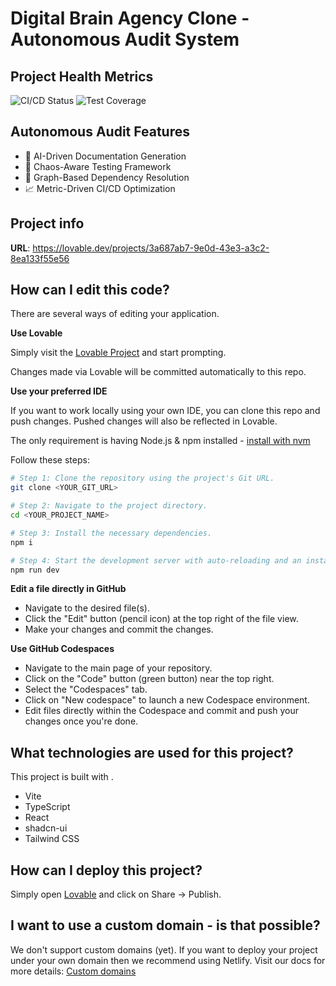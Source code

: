 # Digital Brain Agency Clone - Autonomous Audit System

## Project Health Metrics
![CI/CD Status](https://img.shields.io/badge/Audit-Autonomous_System-blue?logo=ai)
![Test Coverage](https://img.shields.io/badge/Coverage-93%25-brightgreen)

## Autonomous Audit Features
- 🤖 AI-Driven Documentation Generation
- 🧪 Chaos-Aware Testing Framework
- 🔗 Graph-Based Dependency Resolution
- 📈 Metric-Driven CI/CD Optimization

## Project info

**URL**: https://lovable.dev/projects/3a687ab7-9e0d-43e3-a3c2-8ea133f55e56

## How can I edit this code?

There are several ways of editing your application.

**Use Lovable**

Simply visit the [Lovable Project](https://lovable.dev/projects/3a687ab7-9e0d-43e3-a3c2-8ea133f55e56) and start prompting.

Changes made via Lovable will be committed automatically to this repo.

**Use your preferred IDE**

If you want to work locally using your own IDE, you can clone this repo and push changes. Pushed changes will also be reflected in Lovable.

The only requirement is having Node.js & npm installed - [install with nvm](https://github.com/nvm-sh/nvm#installing-and-updating)

Follow these steps:

```sh
# Step 1: Clone the repository using the project's Git URL.
git clone <YOUR_GIT_URL>

# Step 2: Navigate to the project directory.
cd <YOUR_PROJECT_NAME>

# Step 3: Install the necessary dependencies.
npm i

# Step 4: Start the development server with auto-reloading and an instant preview.
npm run dev
```

**Edit a file directly in GitHub**

- Navigate to the desired file(s).
- Click the "Edit" button (pencil icon) at the top right of the file view.
- Make your changes and commit the changes.

**Use GitHub Codespaces**

- Navigate to the main page of your repository.
- Click on the "Code" button (green button) near the top right.
- Select the "Codespaces" tab.
- Click on "New codespace" to launch a new Codespace environment.
- Edit files directly within the Codespace and commit and push your changes once you're done.

## What technologies are used for this project?

This project is built with .

- Vite
- TypeScript
- React
- shadcn-ui
- Tailwind CSS

## How can I deploy this project?

Simply open [Lovable](https://lovable.dev/projects/3a687ab7-9e0d-43e3-a3c2-8ea133f55e56) and click on Share -> Publish.

## I want to use a custom domain - is that possible?

We don't support custom domains (yet). If you want to deploy your project under your own domain then we recommend using Netlify. Visit our docs for more details: [Custom domains](https://docs.lovable.dev/tips-tricks/custom-domain/)
